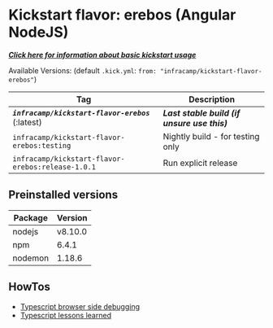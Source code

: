 # Kickstart flavor: erebos (Angular NodeJS)


***[Click here for information about basic kickstart usage](https://infracamp.org)***


Available Versions: (default `.kick.yml`: `from: "infracamp/kickstart-flavor-erebos"`)

| Tag  | Description |
|------|-------------|
| ***`infracamp/kickstart-flavor-erebos`*** (:latest)  | ***Last stable build (if unsure use this)*** |
| `infracamp/kickstart-flavor-erebos:testing`          | Nightly build - for testing only      |
| `infracamp/kickstart-flavor-erebos:release-1.0.1`    | Run explicit release                  |

## Preinstalled versions

| Package | Version |
|---------|---------|
| nodejs  | v8.10.0 |
| npm     | 6.4.1   |
| nodemon | 1.18.6  |

## HowTos

- [Typescript browser side debugging](doc/typescript-debugging.md)
- [Typescript lessons learned](doc/typescript-lessons-learned.md)








